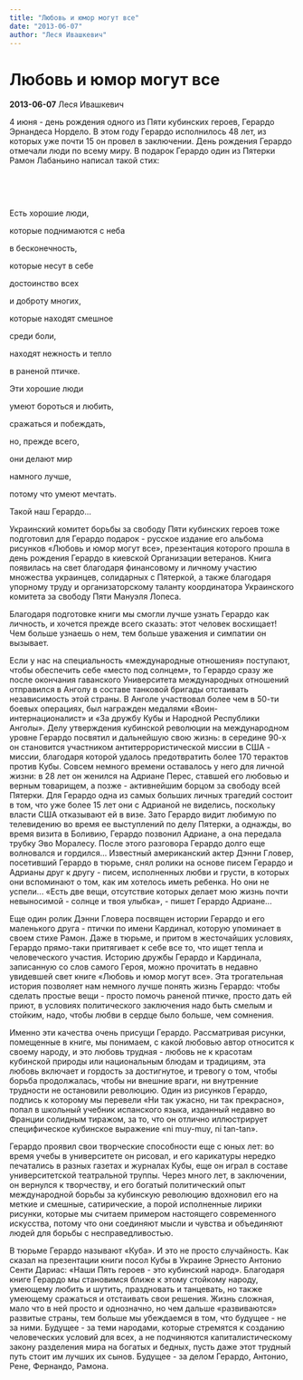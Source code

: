 ```yaml
---
title: "Любовь и юмор могут все"
date: "2013-06-07"
author: "Леся Ивашкевич"
---
```


# Любовь и юмор могут все

**2013-06-07** Леся Ивашкевич

4 июня - день рождения одного из Пяти кубинских героев, Герардо Эрнандеса Нордело. В этом году Герардо исполнилось 48 лет, из которых уже почти 15 он провел в заключении. День рождения Герардо отмечали люди по всему миру. В подарок Герардо один из Пятерки Рамон Лабаньино написал такой стих:

 

 

Есть хорошие люди,

 которые поднимаются с неба

 в бесконечность,

 которые несут в себе

 достоинство всех

 и доброту многих,

 которые находят смешное

 среди боли,

 находят нежность и тепло

 в раненой птичке.

 Эти хорошие люди

 умеют бороться и любить,

 сражаться и побеждать,

 но, прежде всего,

 они делают мир

 намного лучше,

 потому что умеют мечтать.

 Такой наш Герардо...

Украинский комитет борьбы за свободу Пяти кубинских героев тоже подготовил для Герардо подарок - русское издание его альбома рисунков «Любовь и юмор могут все», презентация которого прошла в день рождения Герардо в киевской Организации ветеранов. Книга появилась на свет благодаря финансовому и личному участию множества украинцев, солидарных с Пятеркой, а также благодаря упорному труду и организаторскому таланту координатора Украинского комитета за свободу Пяти Мануэля Лопеса.



Благодаря подготовке книги мы смогли лучше узнать Герардо как личность, и хочется прежде всего сказать: этот человек восхищает! Чем больше узнаешь о нем, тем больше уважения и симпатии он вызывает.

Если у нас на специальность «международные отношения» поступают, чтобы обеспечить себе «место под солнцем», то Герардо сразу же после окончания гаванского Университета международных отношений отправился в Анголу в составе танковой бригады отстаивать независимость этой страны. В Анголе участвовал более чем в 50-ти боевых операциях, был награжден медалями «Воин-интернационалист» и «За дружбу Кубы и Народной Республики Анголы». Делу утверждения кубинской революции на международном уровне Герардо посвятил и дальнейшую свою жизнь: в середине 90-х он становится участником антитеррористической миссии в США - миссии, благодаря которой удалось предотвратить более 170 терактов против Кубы. Совсем немного времени оставалось у него для личной жизни: в 28 лет он женился на Адриане Перес, ставшей его любовью и верным товарищем, а позже - активнейшим борцом за свободу всей Пятерки. Для Герардо одна из самых больших личных трагедий состоит в том, что уже более 15 лет они с Адрианой не виделись, поскольку власти США отказывают ей в визе. Зато Герардо видит любимую по телевидению во время ее выступлений по делу Пятерки, а однажды, во время визита в Боливию, Герардо позвонил Адриане, а она передала трубку Эво Моралесу. После этого разговора Герардо долго еще волновался и гордился... Известный американский актер Дэнни Гловер, посетивший Герардо в тюрьме, снял ролики на основе писем Герардо и Адрианы друг к другу - писем, исполненных любви и грусти, в которых они вспоминают о том, как им хотелось иметь ребенка. Но они не успели... «Есть две вещи, отсутствие которых делает мою жизнь почти невыносимой - солнце и твоя улыбка», - пишет Герардо Адриане...



Еще один ролик Дэнни Гловера посвящен истории Герардо и его маленького друга - птички по имени Кардинал, которую упоминает в своем стихе Рамон. Даже в тюрьме, и притом в жесточайших условиях, Герардо прямо-таки притягивает к себе все то, что ищет тепла и человеческого участия. Историю дружбы Герардо и Кардинала, записанную со слов самого Героя, можно прочитать в недавно увидевшей свет книге «Любовь и юмор могут все». Эта трогательная история позволяет нам немного лучше понять жизнь Герардо: чтобы сделать простые вещи - просто помочь раненой птичке, просто дать ей приют, в условиях политического заключения надо быть смелым и стойким, надо, чтобы любви в сердце было больше, чем сомнения.

Именно эти качества очень присущи Герардо. Рассматривая рисунки, помещенные в книге, мы понимаем, с какой любовью автор относится к своему народу, и это любовь трудная - любовь не к красотам кубинской природы или национальным блюдам и традициям, эта любовь включает и гордость за достигнутое, и тревогу о том, чтобы борьба продолжалась, чтобы ни внешние враги, ни внутренние трудности не остановили революцию. Один из рисунков Герардо, подпись к которому мы перевели «Ни так ужасно, ни так прекрасно», попал в школьный учебник испанского языка, изданный недавно во Франции солидным тиражом, за то, что он отлично иллюстрирует специфическое кубинское выражение «ni muy-muy, ni tan-tan».



Герардо проявил свои творческие способности еще с юных лет: во время учебы в университете он рисовал, и его карикатуры нередко печатались в разных газетах и журналах Кубы, еще он играл в составе университетской театральной труппы. Через много лет, в заключении, он вернулся к творчеству, и его богатый политический опыт международной борьбы за кубинскую революцию вдохновил его на меткие и смешные, сатирические, а порой исполненные лирики рисунки, которые мы считаем примером настоящего современного искусства, потому что они соединяют мысли и чувства и объединяют людей для борьбы с несправедливостью.



В тюрьме Герардо называют «Куба». И это не просто случайность. Как сказал на презентации книги посол Кубы в Украине Эрнесто Антонио Сенти Дариас: «Наши Пять героев - это кубинский народ». Благодаря книге Герардо мы становимся ближе к этому стойкому народу, умеющему любить и шутить, праздновать и танцевать, но также умеющему сражаться и отстаивать свои решения. Жизнь сложная, мало что в ней просто и однозначно, но чем дальше «развиваются» развитые страны, тем больше мы убеждаемся в том, что будущее - не за ними. Будущее - за теми народами, которые стремятся к созданию человеческих условий для всех, а не подчиняются капиталистическому закону разделения мира на богатых и бедных, пусть даже этот трудный путь стоит им лучших их сынов. Будущее - за делом Герардо, Антонио, Рене, Фернандо, Рамона.